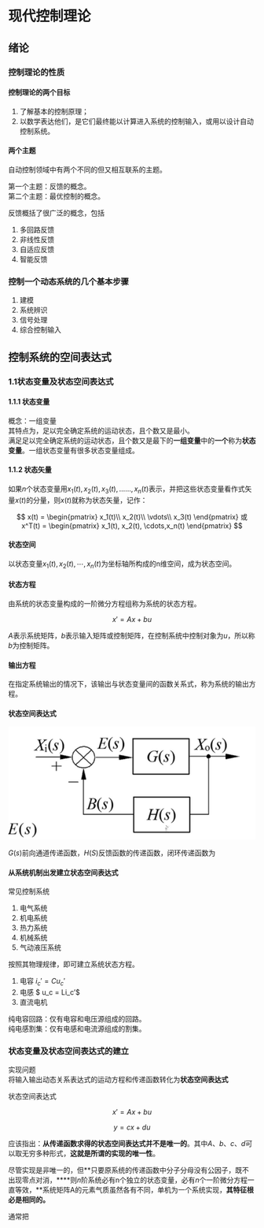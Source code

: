 # 现代控制理论

## 绪论

### 控制理论的性质

#### 控制理论的两个目标

1.  了解基本的控制原理；
2.  以数学表达他们，是它们最终能以计算进入系统的控制输入，或用以设计自动控制系统。

#### 两个主题

自动控制领域中有两个不同的但又相互联系的主题。

第一个主题：反馈的概念。  
第二个主题：最优控制的概念。

反馈概括了很广泛的概念，包括

1.  多回路反馈
2.  非线性反馈
3.  自适应反馈
4.  智能反馈

### 控制一个动态系统的几个基本步骤

1.  建模
2.  系统辨识
3.  信号处理
4.  综合控制输入

## 控制系统的空间表达式

### 1.1状态变量及状态空间表达式

#### 1.1.1 状态变量

概念：一组变量  
其特点为，足以完全确定系统的运动状态，且个数又是最小。  
满足足以完全确定系统的运动状态，且个数又是最下的**一组变量**中的**一个**称为**状态变量**。一组状态变量有很多状态变量组成。

#### 1.1.2 状态矢量

如果$n$个状态变量用$x_1(t), x_2(t), x_3(t), ……, x_n(t)$表示，并把这些状态变量看作式矢量$x(t)$的分量，则$x(t)$就称为状态矢量，记作：

$$
x(t) =
\begin{pmatrix}
x_1(t)\\
x_2(t)\\
\vdots\\
x_3(t)
\end{pmatrix} 或 
x^T(t) =
\begin{pmatrix}
x_1(t), x_2(t), \cdots,x_n(t)
\end{pmatrix}
$$

#### 状态空间

以状态变量$x_1(t), x_2(t),\cdots, x_n(t)$为坐标轴所构成的n维空间，成为状态空间。

#### 状态方程

由系统的状态变量构成的一阶微分方程组称为系统的状态方程。

$$
x' = Ax + bu
$$

$A$表示系统矩阵，$b$表示输入矩阵或控制矩阵，在控制系统中控制对象为$u$，所以称$b$为控制矩阵。

#### 输出方程

在指定系统输出的情况下，该输出与状态变量间的函数关系式，称为系统的输出方程。

#### 状态空间表达式

![s](../../../resources/2022-06-15-20-38-03.png)

$G(s)$前向通道传递函数，$H(S)$反馈函数的传递函数，闭环传递函数为

#### 从系统机制出发建立状态空间表达式

常见控制系统

1.  电气系统
2.  机电系统
3.  热力系统
4.  机械系统
5.  气动液压系统

按照其物理规律，即可建立系统状态方程。

1.  电容 $i_c' = C u_c'$
2.  电感 $ u\_c = Li\_c’$
3.  直流电机

纯电容回路：仅有电容和电压源组成的回路。  
纯电感割集：仅有电感和电流源组成的割集。

### 状态变量及状态空间表达式的建立

实现问题  
将输入输出动态关系表达式的运动方程和传递函数转化为**状态空间表达式**

状态空间表达式

$$
x' = Ax + bu
$$

$$
y = cx + du
$$

应该指出：**从传递函数求得的状态空间表达式并不是唯一的**。其中$A、b、c、d$可以取无穷多种形式，**这就是所谓的实现的唯一性**。

尽管实现是非唯一的，但\*\*只要原系统的传递函数中分子分母没有公因子，既不出现零点对消，\*\*\*\*则$n$阶系统必有n个独立的状态变量，必有$n$个一阶微分方程一直等效，\*\*系统矩阵A的元素气质虽然各有不同，单机为一个系统实现，**其特征根必是相同的。**

通常把